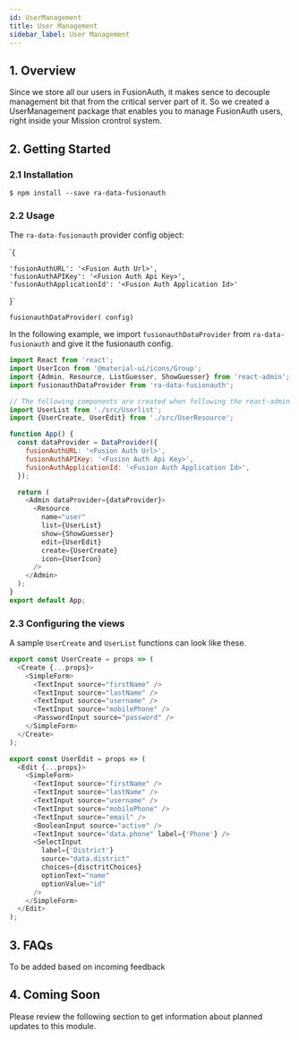 ```yaml
---
id: UserManagement
title: User Management
sidebar_label: User Management
---
```


## 1. Overview

Since we store all our users in FusionAuth, it makes sence to decouple management bit that from the critical server part of it. So we created a UserManagement package that enables you to manage FusionAuth users, right inside your Mission crontrol system.

## 2. Getting Started

### 2.1 Installation

```
$ npm install --save ra-data-fusionauth
```

### 2.2 Usage

The `ra-data-fusionauth` provider config object:

`{

    'fusionAuthURL': '<Fusion Auth Url>',
    'fusionAuthAPIKey': '<Fusion Auth Api Key>',
    'fusionAuthApplicationId': '<Fusion Auth Application Id>'

}`

```
fusionauthDataProvider( config)
```

In the following example, we import `fusionauthDataProvider` from `ra-data-fusionauth` and give it the fusionauth config.

```js
import React from 'react';
import UserIcon from '@material-ui/icons/Group';
import {Admin, Resource, ListGuesser, ShowGuesser} from 'react-admin';
import fusionauthDataProvider from 'ra-data-fusionauth';

// The following components are created when following the react-admin tutorial
import UserList from './src/Userlist';
import {UserCreate, UserEdit} from './src/UserResource';

function App() {
  const dataProvider = DataProvider({
    fusionAuthURL: '<Fusion Auth Url>',
    fusionAuthAPIKey: '<Fusion Auth Api Key>',
    fusionAuthApplicationId: '<Fusion Auth Application Id>',
  });

  return (
    <Admin dataProvider={dataProvider}>
      <Resource
        name="user"
        list={UserList}
        show={ShowGuesser}
        edit={UserEdit}
        create={UserCreate}
        icon={UserIcon}
      />
    </Admin>
  );
}
export default App;
```

### 2.3 Configuring the views

A sample `UserCreate` and `UserList` functions can look like these.

```js
export const UserCreate = props => (
  <Create {...props}>
    <SimpleForm>
      <TextInput source="firstName" />
      <TextInput source="lastName" />
      <TextInput source="username" />
      <TextInput source="mobilePhone" />
      <PasswordInput source="password" />
    </SimpleForm>
  </Create>
);

export const UserEdit = props => (
  <Edit {...props}>
    <SimpleForm>
      <TextInput source="firstName" />
      <TextInput source="lastName" />
      <TextInput source="username" />
      <TextInput source="mobilePhone" />
      <TextInput source="email" />
      <BooleanInput source="active" />
      <TextInput source="data.phone" label={'Phone'} />
      <SelectInput
        label={'District'}
        source="data.district"
        choices={disctritChoices}
        optionText="name"
        optionValue="id"
      />
    </SimpleForm>
  </Edit>
);
```

## 3. FAQs

To be added based on incoming feedback

## 4. Coming Soon

Please review the following section to get information about planned updates to this module.
